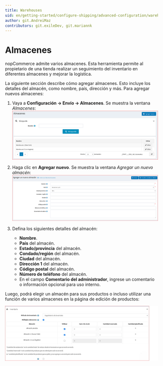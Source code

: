 ```yaml
---
title: Warehouses
uid: en/getting-started/configure-shipping/advanced-configuration/warehouses
author: git.AndreiMaz
contributors: git.exileDev, git.mariannk
---
```


# Almacenes

nopCommerce admite varios almacenes. Esta herramienta permite al propietario de una tienda realizar un seguimiento del inventario en diferentes almacenes y mejorar la logística.

La siguiente sección describe cómo agregar almacenes. Esto incluye los detalles del almacén, como nombre, país, dirección y más. Para agregar nuevos almacenes:

1. Vaya a **Configuración → Envío → Almacenes**. Se muestra la ventana *Almacenes*:
    ![Warehouses](_static/warehouses/warehouses.png)

1. Haga clic en **Agregar nuevo**. Se muestra la ventana *Agregar un nuevo almacén*:
    ![Add new](_static/warehouses/warehouses-add-new.png)

1. Defina los siguientes detalles del almacén:
    * **Nombre**.
    * **País** del almacén.
    * **Estado/provincia** del almacén.
    * **Condado/región** del almacén.
    * **Ciudad** del almacén.
    * **Dirección 1** del almacén.
    * **Código postal** del almacén.
    * **Número de teléfono** del almacén.
    * En el campo **Comentario del administrador**, ingrese un comentario o información opcional para uso interno.

Luego, podrá elegir un almacén para sus productos o incluso utilizar una función de varios almacenes en la página de edición de productos:

![Multiple warehouses](_static/warehouses/multiple.jpg)